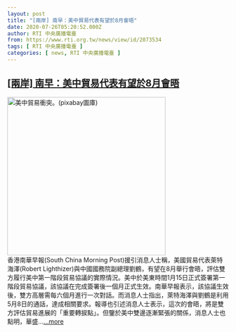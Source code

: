 ```yaml
---
layout: post
title: "[兩岸] 南早：美中貿易代表有望於8月會晤"
date: 2020-07-26T05:20:52.000Z
author: RTI 中央廣播電臺
from: https://www.rti.org.tw/news/view/id/2073534
tags: [ RTI 中央廣播電臺 ]
categories: [ news, RTI 中央廣播電臺 ]
---
```

<!--1595740852000-->
[[兩岸] 南早：美中貿易代表有望於8月會晤](https://www.rti.org.tw/news/view/id/2073534)
------

<div>
<img src="https://static.rti.org.tw/assets/thumbnails/2020/05/07/d30f401a19c76e8ca9ea79c9a24c8ef1.jpg" width="360" alt="美中貿易衝突。(pixabay圖庫)" title="美中貿易衝突。(pixabay圖庫)"><br>香港南華早報(South China Morning Post)援引消息人士稱，美國貿易代表萊特海澤(Robert Lighthizer)與中國國務院副總理劉鶴，有望在8月舉行會晤，評估雙方履行美中第一階段貿易協議的實際情況。美中於美東時間1月15日正式簽署第一階段貿易協議，該協議在完成簽署後一個月正式生效。南華早報表示，該協議生效後，雙方高層需每六個月進行一次對話。而消息人士指出，萊特海澤與劉鶴是利用5月8日的通話，達成相關要求。報導也引述消息人士表示，這次的會晤，將是雙方評估貿易進展的「重要轉捩點」。但鑒於美中雙邊逐漸緊張的關係，消息人士也點明，華盛...<a target="_blank" href="https://www.rti.org.tw/news/view/id/2073534">...more</a>
</div>
